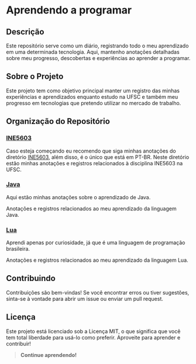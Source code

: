 # Aprendendo a programar

## Descrição

Este repositório serve como um diário, registrando todo o meu aprendizado em uma determinada tecnologia. Aqui, mantenho anotações detalhadas sobre meu progresso, descobertas e experiências ao aprender a programar.

## Sobre o Projeto

Este projeto tem como objetivo principal manter um registro das minhas experiências e aprendizados enquanto estudo na UFSC e também meu progresso em tecnologias que pretendo utilizar no mercado de trabalho.

## Organização do Repositório

### [INE5603]()

Caso esteja começando eu recomendo que siga minhas anotações do diretório [INE5603](#ine5603), além disso, é o único que está em PT-BR. Neste diretório estão minhas anotações e registros relacionados à disciplina INE5603 na UFSC.

### [Java]()

Aqui estão minhas anotações sobre o aprendizado de Java.

Anotações e registros relacionados ao meu aprendizado da linguagem Java. 

### [Lua]()

Aprendi apenas por curiosidade, já que é uma linguagem de programação brasileira.

Anotações e registros relacionados ao meu aprendizado da linguagem Lua. 

## Contribuindo

Contribuições são bem-vindas! Se você encontrar erros ou tiver sugestões, sinta-se à vontade para abrir um issue ou enviar um pull request.

## Licença

Este projeto está licenciado sob a Licença MIT, o que significa que você tem total liberdade para usá-lo como preferir. Aproveite para aprender e contribuir!

> **Continue aprendendo!**